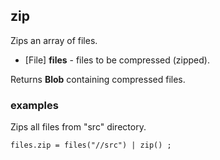 ## zip

Zips an array of files.

 * [File] __files__ - files to be compressed (zipped).

Returns __Blob__ containing compressed files.

### examples

Zips all files from "src" directory.
```
files.zip = files("//src") | zip() ;
```
